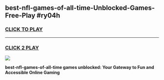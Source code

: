 
## best-nfl-games-of-all-time-Unblocked-Games-Free-Play #ry04h
<h3>
<a href="https://us.freeplayer.one?title=best-nfl-games-of-all-time&ref=9M">CLICK TO PLAY</a></h3>
<hr>

<h3>
<a href="https://us.freeplayer.one?title=best-nfl-games-of-all-time&ref=9M">CLICK 2 PLAY</a>
  
</h3>

<a href="https://us.freeplayer.one?title=best-nfl-games-of-all-time&ref=9M"><img src="https://clearcache.store/games.png"></a>


**best-nfl-games-of-all-time games unblocked: Your Gateway to Fun and Accessible Online Gaming**
